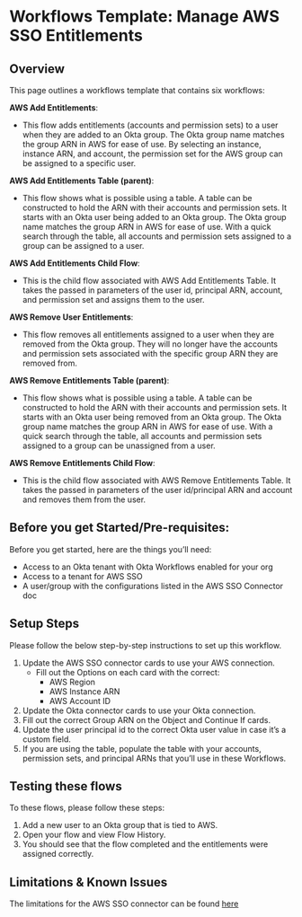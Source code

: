 # Workflows Template: Manage AWS SSO Entitlements

## Overview

This page outlines a workflows template that contains six workflows:

**AWS Add Entitlements**:

* This flow adds entitlements (accounts and permission sets) to a user when they are added to an Okta group. The Okta group name matches the group ARN in AWS for ease of use. By selecting an instance, instance ARN, and account, the permission set for the AWS group can be assigned to a specific user.

**AWS Add Entitlements Table (parent)**: 

* This flow shows what is possible using a table. A table can be constructed to hold the ARN with their accounts and permission sets. It starts with an Okta user being added to an Okta group. The Okta group name matches the group ARN in AWS for ease of use. With a quick search through the table, all accounts and permission sets assigned to a group can be assigned to a user.

**AWS Add Entitlements Child Flow**: 

* This is the child flow associated with AWS Add Entitlements Table. It takes the passed in parameters of the user id, principal ARN, account, and permission set and assigns them to the user.

**AWS Remove User Entitlements**: 

* This flow removes all entitlements assigned to a user when they are removed from the Okta group. They will no longer have the accounts and permission sets associated with the specific group ARN they are removed from.

**AWS Remove Entitlements Table (parent)**: 

* This flow shows what is possible using a table. A table can be constructed to hold the ARN with their accounts and permission sets. It starts with an Okta user being removed from an Okta group. The Okta group name matches the group ARN in AWS for ease of use. With a quick search through the table, all accounts and permission sets assigned to a group can be unassigned from a user.

**AWS Remove Entitlements Child Flow**: 

* This is the child flow associated with AWS Remove Entitlements Table. It takes the passed in parameters of the user id/principal ARN and account and removes them from the user.

## Before you get Started/Pre-requisites:

Before you get started, here are the things you’ll need:
* Access to an Okta tenant with Okta Workflows enabled for your org 
* Access to a tenant for AWS SSO
* A user/group with the configurations listed in the AWS SSO Connector doc


## Setup Steps

Please follow the below step-by-step instructions to set up this workflow.

1. Update the AWS SSO connector cards to use your AWS connection.
    * Fill out the Options on each card with the correct:
        * AWS Region
        * AWS Instance ARN
        * AWS Account ID
2. Update the Okta connector cards to use your Okta connection.
3. Fill out the correct Group ARN on the Object and Continue If cards.
4. Update the user principal id to the correct Okta user value in case it’s a custom field.
5. If you are using the table, populate the table with your accounts, permission sets, and principal ARNs that you’ll use in these Workflows.


## Testing these flows

To these flows, please follow these steps:

1. Add a new user to an Okta group that is tied to AWS.
2. Open your flow and view Flow History.
3. You should see that the flow completed and the entitlements were assigned correctly.



## Limitations & Known Issues

The limitations for the AWS SSO connector can be found [here](https://help.okta.com/en/prod/Content/Topics/Workflows/connector-reference/awssso/awssso.htm "AWS SSO help documentation")